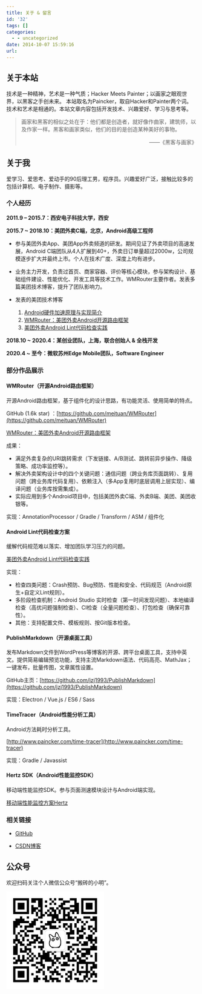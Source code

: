 ```yaml
---
title: 关于 & 留言
id: '32'
tags: []
categories:
  - - uncategorized
date: 2014-10-07 15:59:16
url:
---
```


## 关于本站

技术是一种精神，艺术是一种气质；Hacker Meets Painter；以画家之眼观世界，以黑客之手创未来。 本站取名为Paincker，取自Hacker和Painter两个词。技术和艺术是相通的。本站文章内容包括开发技术、兴趣爱好、学习与思考等。

> 画家和黑客的相似之处在于：他们都是创造者，就好像作曲家，建筑师，以及作家一样。黑客和画家类似，他们的目的是创造某种美好的事物。
>
> <div style="text-align: right">——《黑客与画家》</div>

## 关于我

爱学习、爱思考、爱动手的90后理工男，程序员。兴趣爱好广泛，接触比较多的包括计算机、电子制作、摄影等。

### 个人经历

**2011.9 – 2015.7：西安电子科技大学，西安**

**2015.7 ~ 2018.10：美团外卖C端，北京，Android高级工程师**

- 参与美团外卖App、美团App外卖频道的研发。期间见证了外卖项目的高速发展，Android C端团队从4人扩展到40+，外卖日订单量超过2000w，公司规模逐步扩大并最终上市。个人在技术广度、深度上均有进步。

- 业务主力开发，负责过首页、商家容器、评价等核心模块，参与架构设计、基础组件建设、性能优化、开发工具等技术工作。WMRouter主要作者。发表多篇美团技术博客，提升了团队影响力。

- 发表的美团技术博客
  1. [Android硬件加速原理与实现简介](https://tech.meituan.com/2017/01/19/hardware-accelerate.html)
  1. [WMRouter：美团外卖Android开源路由框架](https://tech.meituan.com/2018/08/23/meituan-waimai-android-open-source-routing-framework.html)
  1. [美团外卖Android Lint代码检查实践](https://tech.meituan.com/2018/04/13/waimai-android-lint.html)

**2018.10 ~ 2020.4：某创业团队，上海，联合创始人 & 全栈开发**

**2020.4 ~ 至今：微软苏州Edge Mobile团队，Software Engineer**

### 部分作品展示

#### WMRouter（开源Android路由框架）

开源Android路由框架，基于组件化的设计思路，有功能灵活、使用简单的特点。

GitHub (1.6k star) ：[https://github.com/meituan/WMRouter](https://github.com/meituan/WMRouter)

[WMRouter：美团外卖Android开源路由框架](https://tech.meituan.com/2018/08/23/meituan-waimai-android-open-source-routing-framework.html)

成果：

*   满足外卖复杂的URI跳转需求（下发链接、A/B测试、跳转前异步操作、降级策略、成功率监控等）。
*   解决外卖架构设计中的四个关键问题：通信问题（跨业务库页面跳转）、复用问题（跨业务库代码复用）、依赖注入（多App复用时底层调用上层实现）、编译问题（业务库按需集成）。
*   实际应用到多个Android项目中，包括美团外卖C端、外卖B端、美团、美团收银等。

实现：AnnotationProcessor / Gradle / Transform / ASM / 组件化

#### Android Lint代码检查方案

缓解代码规范难以落实、增加团队学习压力的问题。

[美团外卖Android Lint代码检查实践](https://tech.meituan.com/2018/04/13/waimai-android-lint.html)

实现：

*   检查四类问题：Crash预防、Bug预防、性能和安全、代码规范（Android原生+自定义Lint规则）。
*   多阶段检查机制：Android Studio 实时检查（第一时间发现问题）、本地编译检查（高优问题强制检查）、CI检查（全量问题检查）、打包检查（确保可靠性）。
*   其他：支持配置文件、模板规则、按Git版本检查。

#### PublishMarkdown（开源桌面工具）

发布Markdown文件到WordPress等博客的开源、跨平台桌面工具，支持中英文。提供简易编辑预览功能，支持主流Markdown语法、代码高亮、MathJax；一键发布，批量传图，文章属性设置。

GitHub主页：[https://github.com/jzj1993/PublishMarkdown](https://github.com/jzj1993/PublishMarkdown)

实现：Electron / Vue.js / ES6 / Sass

#### TimeTracer（Android性能分析工具）

Android方法耗时分析工具。

[http://www.paincker.com/time-tracer](http://www.paincker.com/time-tracer)

实现：Gradle / Javassist

#### Hertz SDK（Android性能监控SDK）

移动端性能监控SDK。参与页面测速模块设计与Android端实现。

[移动端性能监控方案Hertz](https://tech.meituan.com/2016/12/19/hertz.html)

### 相关链接

- [GitHub](https://github.com/jzj1993)

- [CSDN博客](http://blog.csdn.net/jzj1993)

## 公众号

欢迎扫码关注个人微信公众号“搬砖的小明”。

![](wechat-qrcode.jpg)

